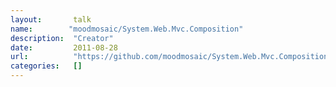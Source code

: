 ```yaml
---
layout:       talk
name:        "moodmosaic/System.Web.Mvc.Composition"
description:  "Creator"
date:         2011-08-28
url:          "https://github.com/moodmosaic/System.Web.Mvc.Composition"
categories:   []
---
```


